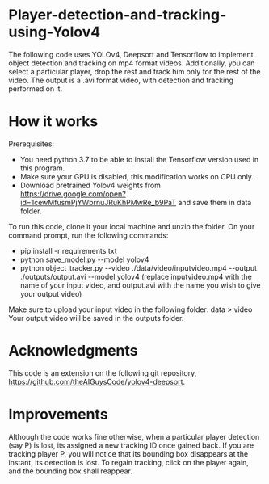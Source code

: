 # Player-detection-and-tracking-using-Yolov4
The following code uses YOLOv4, Deepsort and Tensorflow to implement object detection and tracking on mp4 format videos. Additionally, you can select a particular player, drop the rest and track him only for the rest of the video. The output is a .avi format video, with detection and tracking performed on it.

# How it works
Prerequisites:
- You need python 3.7 to be able to install the Tensorflow version used in this program.
- Make sure your GPU is disabled, this modification works on CPU only.
- Download pretrained Yolov4 weights from https://drive.google.com/open?id=1cewMfusmPjYWbrnuJRuKhPMwRe_b9PaT and save them in data folder. 

To run this code, clone it your local machine and unzip the folder.
On your command prompt, run the following commands:
- pip install -r requirements.txt
- python save_model.py --model yolov4 
- python object_tracker.py --video ./data/video/inputvideo.mp4 --output ./outputs/output.avi --model yolov4
(replace inputvideo.mp4 with the name of your input video, and  output.avi with the name you wish to give your output video)

Make sure to upload your input video in the following folder:
data > video
Your output video will be saved in the outputs folder.

# Acknowledgments
This code is an extension on the following git repository, https://github.com/theAIGuysCode/yolov4-deepsort.

# Improvements
Although the code works fine otherwise, when a particular player detection (say P) is lost, its assigned a new tracking ID once gained back. If you are tracking player P, you will notice that its bounding box disappears at the instant, its detection is lost. To regain tracking, click on the player again, and the bounding box shall reappear.
